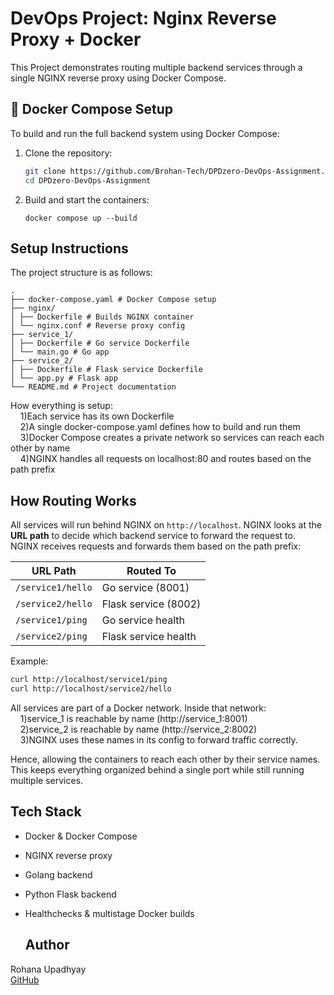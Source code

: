 # DevOps Project: Nginx Reverse Proxy + Docker

This Project demonstrates routing multiple backend services through a single NGINX reverse proxy using Docker Compose.

## 🐳 Docker Compose Setup

To build and run the full backend system using Docker Compose:

1. Clone the repository:
   ```bash
   git clone https://github.com/Brohan-Tech/DPDzero-DevOps-Assignment.git
   cd DPDzero-DevOps-Assignment
   
2. Build and start the containers:
   ```
   docker compose up --build
   ```

## Setup Instructions

The project structure is as follows:
```
.
├── docker-compose.yaml # Docker Compose setup
├── nginx/
│ ├── Dockerfile # Builds NGINX container
│ └── nginx.conf # Reverse proxy config
├── service_1/
│ ├── Dockerfile # Go service Dockerfile
│ └── main.go # Go app
├── service_2/
│ ├── Dockerfile # Flask service Dockerfile
│ └── app.py # Flask app
└── README.md # Project documentation
```
How everything is setup:
    <br>&nbsp;&nbsp;&nbsp;&nbsp;1)Each service has its own Dockerfile
    <br>&nbsp;&nbsp;&nbsp;&nbsp;2)A single docker-compose.yaml defines how to build and run them
    <br>&nbsp;&nbsp;&nbsp;&nbsp;3)Docker Compose creates a private network so services can reach each other by name
    <br>&nbsp;&nbsp;&nbsp;&nbsp;4)NGINX handles all requests on localhost:80 and routes based on the path prefix

## How Routing Works

All services will run behind NGINX on `http://localhost`.  NGINX looks at the **URL path** to decide which backend service to forward the request to.
NGINX receives requests and forwards them based on the path prefix:

|        URL Path          |      Routed To       |
|--------------------------|----------------------|
|    `/service1/hello`     | Go service (8001)    |
|    `/service2/hello`     | Flask service (8002) |
|    `/service1/ping`      | Go service health    |
|    `/service2/ping`      | Flask service health |

Example:

```bash
curl http://localhost/service1/ping
curl http://localhost/service2/hello
```

All services are part of a Docker network. Inside that network:
    <br>&nbsp;&nbsp;&nbsp;&nbsp;1)service_1 is reachable by name (http://service_1:8001)
    <br>&nbsp;&nbsp;&nbsp;&nbsp;2)service_2 is reachable by name (http://service_2:8002)
    <br>&nbsp;&nbsp;&nbsp;&nbsp;3)NGINX uses these names in its config to forward traffic correctly.

Hence, allowing the containers to reach each other by their service names. This keeps everything organized behind a single port while still running multiple services.

## Tech Stack

- Docker & Docker Compose  
- NGINX reverse proxy  
- Golang backend  
- Python Flask backend  
- Healthchecks & multistage Docker builds

  ## Author

Rohana Upadhyay  
[GitHub](https://github.com/Brohan-Tech)
   
